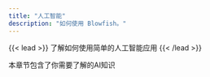 ```yaml
---
title: "人工智能"
description: "如何使用 Blowfish。"
---
```


{{< lead >}}
了解如何使用简单的人工智能应用
{{< /lead >}}

本章节包含了你需要了解的AI知识
